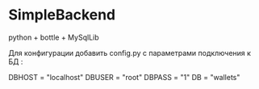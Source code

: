 # SimpleBackend
python + bottle + MySqlLib

Для конфигурации добавить config.py с параметрами подключения к БД :

DBHOST = "localhost"
DBUSER = "root"
DBPASS = "1"
DB = "wallets"

